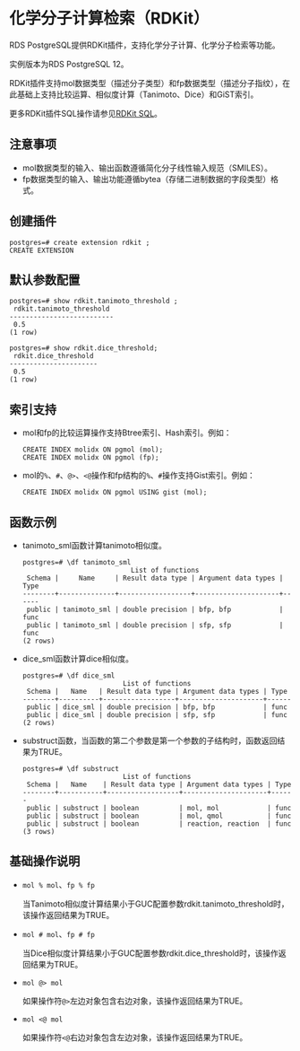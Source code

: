 # 化学分子计算检索（RDKit）

RDS PostgreSQL提供RDKit插件，支持化学分子计算、化学分子检索等功能。

实例版本为RDS PostgreSQL 12。

RDKit插件支持mol数据类型（描述分子类型）和fp数据类型（描述分子指纹），在此基础上支持比较运算、相似度计算（Tanimoto、Dice）和GiST索引。

更多RDKit插件SQL操作请参见[RDKit SQL](https://github.com/rdkit/rdkit/tree/master/Code/PgSQL/rdkit/sql)。

## 注意事项

-   mol数据类型的输入、输出函数遵循简化分子线性输入规范（SMILES）。
-   fp数据类型的输入、输出功能遵循bytea（存储二进制数据的字段类型）格式。

## 创建插件

```
postgres=# create extension rdkit ;
CREATE EXTENSION
```

## 默认参数配置

```
postgres=# show rdkit.tanimoto_threshold ;
 rdkit.tanimoto_threshold 
--------------------------
 0.5
(1 row)

postgres=# show rdkit.dice_threshold;
 rdkit.dice_threshold 
----------------------
 0.5
(1 row)
```

## 索引支持

-   mol和fp的比较运算操作支持Btree索引、Hash索引。例如：

    ```
    CREATE INDEX molidx ON pgmol (mol);
    CREATE INDEX molidx ON pgmol (fp);
    ```

-   mol的`%`、`#`、`@>`、`<@`操作和fp结构的`%`、`#`操作支持Gist索引。例如：

    ```
    CREATE INDEX molidx ON pgmol USING gist (mol);
    ```


## 函数示例

-   tanimoto\_sml函数计算tanimoto相似度。

    ```
    postgres=# \df tanimoto_sml
                               List of functions
     Schema |     Name     | Result data type | Argument data types | Type 
    --------+--------------+------------------+---------------------+------
     public | tanimoto_sml | double precision | bfp, bfp            | func
     public | tanimoto_sml | double precision | sfp, sfp            | func
    (2 rows)
    ```

-   dice\_sml函数计算dice相似度。

    ```
    postgres=# \df dice_sml
                             List of functions
     Schema |   Name   | Result data type | Argument data types | Type 
    --------+----------+------------------+---------------------+------
     public | dice_sml | double precision | bfp, bfp            | func
     public | dice_sml | double precision | sfp, sfp            | func
    (2 rows)
    ```

-   substruct函数，当函数的第二个参数是第一个参数的子结构时，函数返回结果为TRUE。

    ```
    postgres=# \df substruct
                             List of functions
     Schema |   Name    | Result data type | Argument data types | Type 
    --------+-----------+------------------+---------------------+------
     public | substruct | boolean          | mol, mol            | func
     public | substruct | boolean          | mol, qmol           | func
     public | substruct | boolean          | reaction, reaction  | func
    (3 rows)
    ```


## 基础操作说明

-   `mol % mol`、`fp % fp`

    当Tanimoto相似度计算结果小于GUC配置参数rdkit.tanimoto\_threshold时，该操作返回结果为TRUE。

-   `mol # mol`、`fp # fp`

    当Dice相似度计算结果小于GUC配置参数rdkit.dice\_threshold时，该操作返回结果为TRUE。

-   `mol @> mol`

    如果操作符`@>`左边对象包含右边对象，该操作返回结果为TRUE。

-   `mol <@ mol`

    如果操作符`<@`右边对象包含左边对象，该操作返回结果为TRUE。



